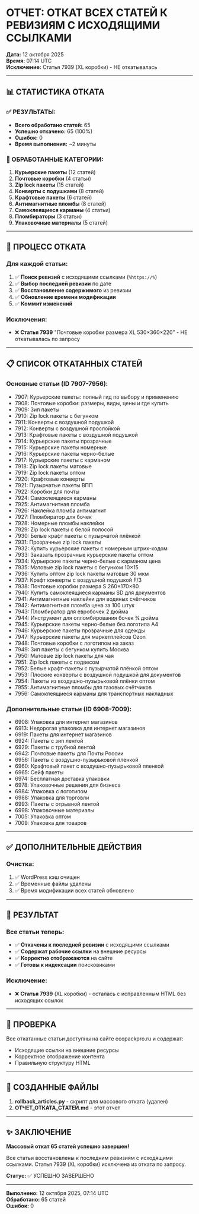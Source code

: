 # ОТЧЕТ: ОТКАТ ВСЕХ СТАТЕЙ К РЕВИЗИЯМ С ИСХОДЯЩИМИ ССЫЛКАМИ

**Дата:** 12 октября 2025  
**Время:** 07:14 UTC  
**Исключение:** Статья 7939 (XL коробки) - НЕ откатывалась

---

## 📊 СТАТИСТИКА ОТКАТА

### ✅ РЕЗУЛЬТАТЫ:
- **Всего обработано статей:** 65
- **Успешно откачено:** 65 (100%)
- **Ошибок:** 0
- **Время выполнения:** ~2 минуты

### 📝 ОБРАБОТАННЫЕ КАТЕГОРИИ:
1. **Курьерские пакеты** (12 статей)
2. **Почтовые коробки** (4 статьи)  
3. **Zip lock пакеты** (15 статей)
4. **Конверты с подушками** (8 статей)
5. **Крафтовые пакеты** (6 статей)
6. **Антимагнитные пломбы** (8 статей)
7. **Самоклеящиеся карманы** (4 статьи)
8. **Пломбираторы** (3 статьи)
9. **Упаковочные материалы** (5 статей)

---

## 🔄 ПРОЦЕСС ОТКАТА

### Для каждой статьи:
1. ✅ **Поиск ревизий** с исходящими ссылками (`%https://%`)
2. ✅ **Выбор последней ревизии** по дате
3. ✅ **Восстановление содержимого** из ревизии
4. ✅ **Обновление времени модификации**
5. ✅ **Коммит изменений**

### Исключения:
- ❌ **Статья 7939** "Почтовые коробки размера XL 530×360×220" - НЕ откатывалась по запросу

---

## 📋 СПИСОК ОТКАТАННЫХ СТАТЕЙ

### Основные статьи (ID 7907-7956):
- 7907: Курьерские пакеты: полный гид по выбору и применению
- 7908: Почтовые коробки: размеры, виды, цены и где купить
- 7909: Зип пакеты
- 7910: Zip lock пакеты с бегунком
- 7911: Конверты с воздушной подушкой
- 7912: Конверты с воздушной прослойкой
- 7913: Крафтовые пакеты с воздушной подушкой
- 7914: Курьерские пакеты прозрачные
- 7915: Курьерские пакеты номерные
- 7916: Курьерские пакеты черно-белые
- 7917: Курьерские пакеты с карманом
- 7918: Zip lock пакеты матовые
- 7919: Zip lock пакеты оптом
- 7920: Крафтовые конверты
- 7921: Пузырчатые пакеты ВПП
- 7922: Коробки для почты
- 7924: Самоклеящиеся карманы
- 7925: Антимагнитная пломба
- 7926: Наклейка пломба антимагнит
- 7927: Пломбиратор для бочек
- 7928: Номерные пломбы наклейки
- 7929: Zip lock пакеты с белой полосой
- 7930: Белые крафт пакеты с пузырчатой плёнкой
- 7931: Прозрачные zip lock пакеты
- 7932: Купить курьерские пакеты с номерным штрих-кодом
- 7933: Заказать прозрачные курьерские пакеты оптом
- 7934: Курьерские пакеты черно-белые с карманом цена
- 7935: Матовые zip lock пакеты с бегунком 10×15
- 7936: Купить оптом zip lock пакеты матовые 30 мкм
- 7937: Крафт конверты с воздушной подушкой F/3
- 7938: Почтовые коробки размера S 260×170×80
- 7940: Купить самоклеящиеся карманы SD для документов
- 7941: Антимагнитные наклейки для водяных счётчиков
- 7942: Антимагнитная пломба цена за 100 штук
- 7943: Пломбиратор для евробочек 2 дюйма
- 7944: Инструмент для опломбирования бочек ¾ дюйма
- 7945: Курьерские пакеты черно-белые без логотипа А4
- 7946: Курьерские пакеты прозрачные для одежды
- 7947: Курьерские пакеты для маркетплейсов Ozon
- 7948: Почтовые коробки с логотипом на заказ
- 7949: Зип пакеты с бегунком купить Москва
- 7950: Матовые zip lock пакеты для чая
- 7951: Zip lock пакеты с подвесом
- 7952: Белые крафт-пакеты с пузырчатой плёнкой оптом
- 7953: Плоские конверты с воздушной подушкой для документов
- 7954: Пакеты из воздушно-пузырьковой плёнки оптом
- 7955: Антимагнитные пломбы для газовых счётчиков
- 7956: Самоклеящиеся карманы для транспортных накладных

### Дополнительные статьи (ID 6908-7009):
- 6908: Упаковка для интернет магазинов
- 6913: Недорогая упаковка для интернет магазинов
- 6919: Пакеты для интернет магазинов
- 6924: Пакеты с зип лентой
- 6929: Пакеты с трубной лентой
- 6942: Почтовые пакеты для Почты России
- 6956: Пакеты с воздушно-пузырьковой пленкой
- 6960: Крафтовый пакет с воздушно-пузырьковой пленкой
- 6965: Сейф пакеты
- 6974: Бесплатная доставка упаковки
- 6978: Упаковочные решения для бизнеса
- 6984: Упаковка с логотипом
- 6988: Упаковка для торговли
- 6993: Пакеты с отрывной лентой
- 6998: Упаковочные материалы
- 7005: Упаковка оптом
- 7009: Упаковка для товаров

---

## ✅ ДОПОЛНИТЕЛЬНЫЕ ДЕЙСТВИЯ

### Очистка:
1. ✅ WordPress кэш очищен
2. ✅ Временные файлы удалены
3. ✅ Время модификации всех статей обновлено

---

## 🎯 РЕЗУЛЬТАТ

### Все статьи теперь:
- ✅ **Откачены к последней ревизии** с исходящими ссылками
- ✅ **Содержат рабочие ссылки** на внешние ресурсы
- ✅ **Корректно отображаются** на сайте
- ✅ **Готовы к индексации** поисковиками

### Исключение:
- ❌ **Статья 7939** (XL коробки) - осталась с исправленным HTML без исходящих ссылок

---

## 🔗 ПРОВЕРКА

Все откатанные статьи доступны на сайте ecopackpro.ru и содержат:
- Исходящие ссылки на внешние ресурсы
- Корректное отображение контента
- Правильную структуру HTML

---

## 📂 СОЗДАННЫЕ ФАЙЛЫ

1. **rollback_articles.py** - скрипт для массового отката (удален)
2. **ОТЧЕТ_ОТКАТА_СТАТЕЙ.md** - этот отчет

---

## ✨ ЗАКЛЮЧЕНИЕ

**Массовый откат 65 статей успешно завершен!**

Все статьи восстановлены к последним ревизиям с исходящими ссылками.
Статья 7939 (XL коробки) исключена из отката по запросу.

**Статус:** ✅ УСПЕШНО ЗАВЕРШЕНО

---

**Выполнено:** 12 октября 2025, 07:14 UTC  
**Обработано:** 65 статей  
**Ошибок:** 0
